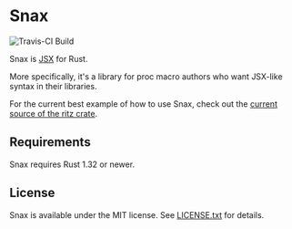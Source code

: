 # Snax
![Travis-CI Build][travis-ci]

Snax is [JSX][jsx-intro] for Rust.

More specifically, it's a library for proc macro authors who want JSX-like
syntax in their libraries.

For the current best example of how to use Snax, check out the [current
source of the ritz crate][ritz-github].

## Requirements
Snax requires Rust 1.32 or newer.

## License
Snax is available under the MIT license. See [LICENSE.txt](LICENSE.txt) for
details.

[travis-ci]: https://api.travis-ci.org/LPGhatguy/snax.svg?branch=master
[jsx-intro]: https://reactjs.org/docs/introducing-jsx.html
[ritz-github]: https://github.com/LPGhatguy/ritz